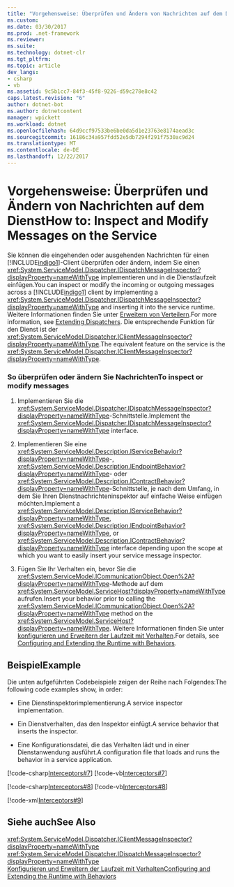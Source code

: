 ```yaml
---
title: "Vorgehensweise: Überprüfen und Ändern von Nachrichten auf dem Dienst"
ms.custom: 
ms.date: 03/30/2017
ms.prod: .net-framework
ms.reviewer: 
ms.suite: 
ms.technology: dotnet-clr
ms.tgt_pltfrm: 
ms.topic: article
dev_langs:
- csharp
- vb
ms.assetid: 9c5b1cc7-84f3-45f8-9226-d59c278e8c42
caps.latest.revision: "6"
author: dotnet-bot
ms.author: dotnetcontent
manager: wpickett
ms.workload: dotnet
ms.openlocfilehash: 64d9ccf97533be6be0da5d1e23763e8174aead3c
ms.sourcegitcommit: 16186c34a957fdd52e5db7294f291f7530ac9d24
ms.translationtype: MT
ms.contentlocale: de-DE
ms.lasthandoff: 12/22/2017
---
```

# <a name="how-to-inspect-and-modify-messages-on-the-service"></a><span data-ttu-id="2b4ae-102">Vorgehensweise: Überprüfen und Ändern von Nachrichten auf dem Dienst</span><span class="sxs-lookup"><span data-stu-id="2b4ae-102">How to: Inspect and Modify Messages on the Service</span></span>
<span data-ttu-id="2b4ae-103">Sie können die eingehenden oder ausgehenden Nachrichten für einen [!INCLUDE[indigo1](../../../../includes/indigo1-md.md)]-Client überprüfen oder ändern, indem Sie einen <xref:System.ServiceModel.Dispatcher.IDispatchMessageInspector?displayProperty=nameWithType> implementieren und in die Dienstlaufzeit einfügen.</span><span class="sxs-lookup"><span data-stu-id="2b4ae-103">You can inspect or modify the incoming or outgoing messages across a [!INCLUDE[indigo1](../../../../includes/indigo1-md.md)] client by implementing a <xref:System.ServiceModel.Dispatcher.IDispatchMessageInspector?displayProperty=nameWithType> and inserting it into the service runtime.</span></span> <span data-ttu-id="2b4ae-104">Weitere Informationen finden Sie unter [Erweitern von Verteilern](../../../../docs/framework/wcf/extending/extending-dispatchers.md).</span><span class="sxs-lookup"><span data-stu-id="2b4ae-104">For more information, see [Extending Dispatchers](../../../../docs/framework/wcf/extending/extending-dispatchers.md).</span></span> <span data-ttu-id="2b4ae-105">Die entsprechende Funktion für den Dienst ist der <xref:System.ServiceModel.Dispatcher.IClientMessageInspector?displayProperty=nameWithType>.</span><span class="sxs-lookup"><span data-stu-id="2b4ae-105">The equivalent feature on the service is the <xref:System.ServiceModel.Dispatcher.IClientMessageInspector?displayProperty=nameWithType>.</span></span>  
  
### <a name="to-inspect-or-modify-messages"></a><span data-ttu-id="2b4ae-106">So überprüfen oder ändern Sie Nachrichten</span><span class="sxs-lookup"><span data-stu-id="2b4ae-106">To inspect or modify messages</span></span>  
  
1.  <span data-ttu-id="2b4ae-107">Implementieren Sie die <xref:System.ServiceModel.Dispatcher.IDispatchMessageInspector?displayProperty=nameWithType>-Schnittstelle.</span><span class="sxs-lookup"><span data-stu-id="2b4ae-107">Implement the <xref:System.ServiceModel.Dispatcher.IDispatchMessageInspector?displayProperty=nameWithType> interface.</span></span>  
  
2.  <span data-ttu-id="2b4ae-108">Implementieren Sie eine <xref:System.ServiceModel.Description.IServiceBehavior?displayProperty=nameWithType>-, <xref:System.ServiceModel.Description.IEndpointBehavior?displayProperty=nameWithType>- oder <xref:System.ServiceModel.Description.IContractBehavior?displayProperty=nameWithType>-Schnittstelle, je nach dem Umfang, in dem Sie Ihren Dienstnachrichteninspektor auf einfache Weise einfügen möchten.</span><span class="sxs-lookup"><span data-stu-id="2b4ae-108">Implement a <xref:System.ServiceModel.Description.IServiceBehavior?displayProperty=nameWithType>, <xref:System.ServiceModel.Description.IEndpointBehavior?displayProperty=nameWithType>, or <xref:System.ServiceModel.Description.IContractBehavior?displayProperty=nameWithType> interface depending upon the scope at which you want to easily insert your service message inspector.</span></span>  
  
3.  <span data-ttu-id="2b4ae-109">Fügen Sie Ihr Verhalten ein, bevor Sie die <xref:System.ServiceModel.ICommunicationObject.Open%2A?displayProperty=nameWithType>-Methode auf dem <xref:System.ServiceModel.ServiceHost?displayProperty=nameWithType> aufrufen.</span><span class="sxs-lookup"><span data-stu-id="2b4ae-109">Insert your behavior prior to calling the <xref:System.ServiceModel.ICommunicationObject.Open%2A?displayProperty=nameWithType> method on the <xref:System.ServiceModel.ServiceHost?displayProperty=nameWithType>.</span></span> <span data-ttu-id="2b4ae-110">Weitere Informationen finden Sie unter [konfigurieren und Erweitern der Laufzeit mit Verhalten](../../../../docs/framework/wcf/extending/configuring-and-extending-the-runtime-with-behaviors.md).</span><span class="sxs-lookup"><span data-stu-id="2b4ae-110">For details, see [Configuring and Extending the Runtime with Behaviors](../../../../docs/framework/wcf/extending/configuring-and-extending-the-runtime-with-behaviors.md).</span></span>  
  
## <a name="example"></a><span data-ttu-id="2b4ae-111">Beispiel</span><span class="sxs-lookup"><span data-stu-id="2b4ae-111">Example</span></span>  
 <span data-ttu-id="2b4ae-112">Die unten aufgeführten Codebeispiele zeigen der Reihe nach Folgendes:</span><span class="sxs-lookup"><span data-stu-id="2b4ae-112">The following code examples show, in order:</span></span>  
  
-   <span data-ttu-id="2b4ae-113">Eine Dienstinspektorimplementierung.</span><span class="sxs-lookup"><span data-stu-id="2b4ae-113">A service inspector implementation.</span></span>  
  
-   <span data-ttu-id="2b4ae-114">Ein Dienstverhalten, das den Inspektor einfügt.</span><span class="sxs-lookup"><span data-stu-id="2b4ae-114">A service behavior that inserts the inspector.</span></span>  
  
-   <span data-ttu-id="2b4ae-115">Eine Konfigurationsdatei, die das Verhalten lädt und in einer Dienstanwendung ausführt.</span><span class="sxs-lookup"><span data-stu-id="2b4ae-115">A configuration file that loads and runs the behavior in a service application.</span></span>  
  
 [!code-csharp[Interceptors#7](../../../../samples/snippets/csharp/VS_Snippets_CFX/interceptors/cs/interceptors.cs#7)]
 [!code-vb[Interceptors#7](../../../../samples/snippets/visualbasic/VS_Snippets_CFX/interceptors/vb/interceptors.vb#7)]  
  
 [!code-csharp[Interceptors#8](../../../../samples/snippets/csharp/VS_Snippets_CFX/interceptors/cs/insertingbehaviors.cs#8)]
 [!code-vb[Interceptors#8](../../../../samples/snippets/visualbasic/VS_Snippets_CFX/interceptors/vb/insertingbehaviors.vb#8)]  
  
 [!code-xml[Interceptors#9](../../../../samples/snippets/csharp/VS_Snippets_CFX/interceptors/cs/hostapplication.exe.config#9)]  
  
## <a name="see-also"></a><span data-ttu-id="2b4ae-116">Siehe auch</span><span class="sxs-lookup"><span data-stu-id="2b4ae-116">See Also</span></span>  
 <xref:System.ServiceModel.Dispatcher.IClientMessageInspector?displayProperty=nameWithType>  
 <xref:System.ServiceModel.Dispatcher.IDispatchMessageInspector?displayProperty=nameWithType>  
 [<span data-ttu-id="2b4ae-117">Konfigurieren und Erweitern der Laufzeit mit Verhalten</span><span class="sxs-lookup"><span data-stu-id="2b4ae-117">Configuring and Extending the Runtime with Behaviors</span></span>](../../../../docs/framework/wcf/extending/configuring-and-extending-the-runtime-with-behaviors.md)
